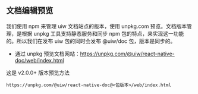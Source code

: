文档编辑预览
---

我们使用 npm 来管理 uiw 文档站点的版本，使用 unpkg.com 预览。文档版本管理，是根据 unpkg 工具支持静态服务和同步 npm 包的特点，来实现这一功能的。所以我们在发布 uiw 包的同时会发布 @uiw/doc 包，版本是同步的。

- 通过 unpkg 预览文档网站：https://unpkg.com/@uiw/react-native-doc/web/index.html

这是 v2.0.0+ 版本预览方法

```shell
https://unpkg.com/@uiw/react-native-doc@<包版本>/web/index.html
```